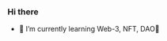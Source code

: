### Hi there 
- 🌱 I’m currently learning Web-3, NFT, DAO👋

<!--
**Natha-T/Natha-T** is a ✨ _special_ ✨ repository because its `README.md` (this file) appears on your GitHub profile.

Here are some ideas to get you started:

- 🔭 I’m currently working on Web-3, Nft 
- 🌱 I’m currently learning Web-3, NFT, DAO
- 👯 I’m looking to collaborate on Nft project
- 🤔 I’m looking for help with Javascript, React,Redux
- 💬 Ask me about ...
- 📫 How to reach me: ...
- 😄 Pronouns: ...
- ⚡ Fun fact: ...
-->
